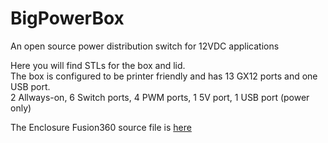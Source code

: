 # BigPowerBox
 An open source power distribution switch for 12VDC applications

Here you will find STLs for the box and lid.  
The box is configured to be printer friendly and has 13 GX12 ports and one USB port.  
2 Allways-on, 6 Switch ports, 4 PWM ports, 1 5V port, 1 USB port (power only)

The Enclosure Fusion360 source file is [here](https://a360.co/3Ja40tm)
